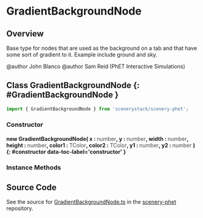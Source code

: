 # GradientBackgroundNode

## Overview

Base type for nodes that are used as the background on a tab and that have
some sort of gradient to it.  Example include ground and sky.

@author John Blanco
@author Sam Reid (PhET Interactive Simulations)

## Class GradientBackgroundNode {: #GradientBackgroundNode }


```js
import { GradientBackgroundNode } from 'scenerystack/scenery-phet';
```
### Constructor

#### new GradientBackgroundNode( x : <span style="font-weight: 400; opacity: 80%;">number</span>, y : <span style="font-weight: 400; opacity: 80%;">number</span>, width : <span style="font-weight: 400; opacity: 80%;">number</span>, height : <span style="font-weight: 400; opacity: 80%;">number</span>, color1 : <span style="font-weight: 400; opacity: 80%;">TColor</span>, color2 : <span style="font-weight: 400; opacity: 80%;">TColor</span>, y1 : <span style="font-weight: 400; opacity: 80%;">number</span>, y2 : <span style="font-weight: 400; opacity: 80%;">number</span> ) {: #constructor data-toc-label='constructor' }

### Instance Methods





## Source Code

See the source for [GradientBackgroundNode.ts](https://github.com/phetsims/scenery-phet/blob/main/js/GradientBackgroundNode.ts) in the [scenery-phet](https://github.com/phetsims/scenery-phet) repository.
